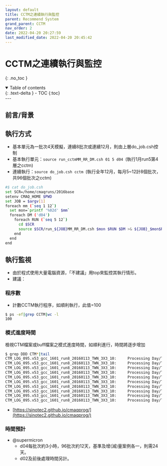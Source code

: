 ```yaml
---
layout: default
title: CCTM之連續執行與監控
parent: Recommend System
grand_parent: CCTM
nav_order: 2
date: 2022-04-20 20:27:59
last_modified_date: 2022-04-20 20:45:42
---
```


# CCTM之連續執行與監控
{: .no_toc }

<details open markdown="block">
  <summary>
    Table of contents
  </summary>
  {: .text-delta }
- TOC
{:toc}
</details>
---

## 前言/背景
## 執行方式
- 基本單元為一批次4天模擬，連續8批次或連續12月，則由上層do_job.csh控制
- 基本執行單元：`source run_cctmMM_RR_DM.csh 01 5 d04 `(執行1月run5第4層之cctm)
- 連續執行：`source do_job.csh cctm `(執行全年12月，每月5~12計8個批次，共96個批次之cctm)

```bash
#$ cat do_job.csh
set SCR=/home/cmaqruns/2016base
setenv CMAQ_HOME $PWD
set JOB = $argv[1]
foreach mm (`seq 1 12`)
  set mon=`printf '%02d' $mm`
  foreach DM ('d04')
    foreach RUN (`seq 5 12`)
      cd $SCR
      source $SCR/run_${JOB}MM_RR_DM.csh $mon $RUN $DM >& ${JOB}_$mon$RUN$DM
    end
  end
end
```
## 執行監視
- 由於程式使用大量電腦資源，「不建議」用top來監控其執行情形。
- 建議：

### 程序數
* 計數CCTM執行程序，如順利執行，此值=100

```bash
$ ps -ef|grep CCTM|wc -l
100
```

### 模式進度時間
 檢視CTM檔案或buff檔案之模式進度時間，如順利進行，時間將逐步增加

```bash
$ grep DDD CTM*|tail
CTM_LOG_095.v53_gcc_1601_run8_20160113_TWN_3X3_10:     Processing Day/Time [YYYYDDD:HHMMSS]: 2016013:165700
CTM_LOG_095.v53_gcc_1601_run8_20160113_TWN_3X3_10:     Processing Day/Time [YYYYDDD:HHMMSS]: 2016013:165830
CTM_LOG_095.v53_gcc_1601_run8_20160113_TWN_3X3_10:     Processing Day/Time [YYYYDDD:HHMMSS]: 2016013:170000
CTM_LOG_095.v53_gcc_1601_run8_20160113_TWN_3X3_10:     Processing Day/Time [YYYYDDD:HHMMSS]: 2016013:170130
CTM_LOG_095.v53_gcc_1601_run8_20160113_TWN_3X3_10:     Processing Day/Time [YYYYDDD:HHMMSS]: 2016013:170300
CTM_LOG_095.v53_gcc_1601_run8_20160113_TWN_3X3_10:     Processing Day/Time [YYYYDDD:HHMMSS]: 2016013:170430
CTM_LOG_095.v53_gcc_1601_run8_20160113_TWN_3X3_10:     Processing Day/Time [YYYYDDD:HHMMSS]: 2016013:170600
CTM_LOG_095.v53_gcc_1601_run8_20160113_TWN_3X3_10:     Processing Day/Time [YYYYDDD:HHMMSS]: 2016013:170730
CTM_LOG_095.v53_gcc_1601_run8_20160113_TWN_3X3_10:     Processing Day/Time [YYYYDDD:HHMMSS]: 2016013:170900
CTM_LOG_095.v53_gcc_1601_run8_20160113_TWN_3X3_10:     Processing Day/Time [YYYYDDD:HHMMSS]: 2016013:171030
```
- [https://sinotec2.github.io/cmaqprog/](https://sinotec2.github.io/cmaqprog/)
### 時間預計
- @supermicron
  - d04每批次約3小時，96批次約12天，基準及增(減)量案例各一，則需24天。
  - d02及前後處理時間另計。
